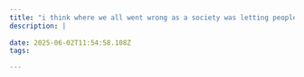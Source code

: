 ```yaml
---
title: "i think where we all went wrong as a society was letting people deny vaccines instead of pushing them towards sillier, less harmful, things to deny. like the doppler effect"
description: |
  
date: 2025-06-02T11:54:58.108Z
tags: 

---
```

